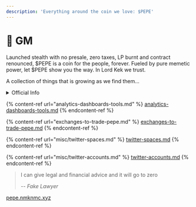 ```yaml
---
description: 'Everything around the coin we love: $PEPE'
---
```


# 🐸 GM

Launched stealth with no presale, zero taxes, LP burnt and contract renounced, $PEPE is a coin for the people, forever. Fueled by pure memetic power, let $PEPE show you the way. In Lord Kek we trust.

A collection of things that is growing as we find them...

<details>

<summary>Official Info</summary>

* Twitter: [@pepecoineth](https://twitter.com/pepecoineth)
* Website: [pepe.vip](https://t.co/Ew1wRiJn8q)
* Telegram: [t.me/pepecoineth](https://t.co/DJPPQyFYKA)
* Discord: [pepe-palace](https://discord.gg/pepe-palace)
* Official Cash Tag: $PEPE
* Contract Address (ETH): 0x6982508145454ce325ddbe47a25d4ec3d2311933

</details>

{% content-ref url="analytics-dashboards-tools.md" %}
[analytics-dashboards-tools.md](analytics-dashboards-tools.md)
{% endcontent-ref %}

{% content-ref url="exchanges-to-trade-pepe.md" %}
[exchanges-to-trade-pepe.md](exchanges-to-trade-pepe.md)
{% endcontent-ref %}

{% content-ref url="misc/twitter-spaces.md" %}
[twitter-spaces.md](misc/twitter-spaces.md)
{% endcontent-ref %}

{% content-ref url="misc/twitter-accounts.md" %}
[twitter-accounts.md](misc/twitter-accounts.md)
{% endcontent-ref %}

> I can give legal and financial advice and it will go to zero
>
> _-- Fake Lawyer_

[pepe.nmknmc.xyz](https://pepe.nmknmc.xyz)
